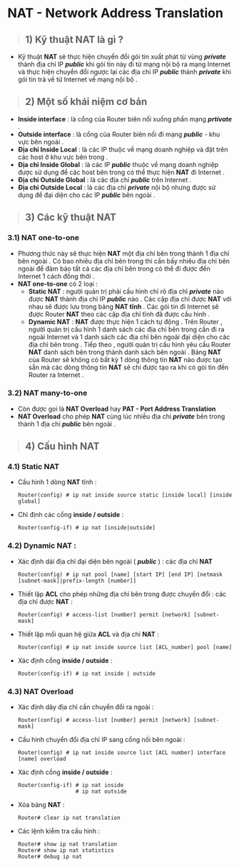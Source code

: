 # NAT - Network Address Translation
> ## **1) Kỹ thuật NAT là gì ?**
- Kỹ thuật **NAT** sẽ thực hiện chuyển đổi gói tin xuất phát từ vùng ***private*** thành địa chỉ IP ***public*** khi gói tin này đi từ mạng nội bộ ra mạng Internet và thực hiện chuyển đổi ngược lại các địa chỉ IP ***public*** thành ***private*** khi gói tin trả về từ Internet về mạng nội bộ .
> ## **2) Một số khái niệm cơ bản**
- **Inside interface** : là cổng của Router biên nối xuống phần mạng ***prtivate*** .
- **Outside interface** : là cổng của Router biên nối đi mạng ***public*** - khu vực bên ngoài .
- **Địa chỉ Inside Local** : là các IP thuộc về mạng doanh nghiệp và đặt trên các host ở khu vực bên trong .
- **Địa chỉ Inside Global** : là các IP ***public*** thuộc về mạng doanh nghiệp được sử dụng để các host bên trong có thể thực hiện **NAT** đi Internet .
- **Địa chỉ Outside Global** : là các địa chỉ ***public*** trên Internet .
- **Địa chỉ Outside Local** : là các địa chỉ ***private*** nội bộ nhưng được sử dụng để đại diện cho các IP ***public*** bên ngoài .
> ## **3) Các kỹ thuật NAT**
### **3.1) NAT one-to-one**
- Phương thức này sẽ thực hiện **NAT** một địa chỉ bên trong thành 1 địa chỉ bên ngoài . Có bao nhiêu địa chỉ bên trong thì cần bấy nhiêu địa chỉ bên ngoài để đảm bảo tất cả các địa chỉ bên trong có thể đi được đến Internet 1 cách đồng thời .
- **NAT one-to-one** có 2 loại :
    - **Static NAT** : người quản trị phải cấu hình chỉ rõ địa chỉ ***private*** nào được **NAT** thành địa chỉ IP ***public*** nào . Các cặp địa chỉ được **NAT** với nhau sẽ được lưu trong bảng **NAT tĩnh** . Các gói tin đi Internet sẽ được Router **NAT** theo các cặp địa chỉ tĩnh đã được cấu hình .
    - **Dynamic NAT** : **NAT** được thực hiện 1 cách tự động . Trên Router , người quản trị cấu hình 1 danh sách các địa chỉ bên trong cần đi ra ngoài Internet và 1 danh sách các địa chỉ bên ngoài đại diện cho các địa chỉ bên trong . Tiếp theo , người quản trị cấu hình yêu cầu Router **NAT** danh sách bên trong thành danh sách bên ngoài . Bảng **NAT** của Router sẽ không có bất kỳ 1 dòng thông tin **NAT** nào được tạo sẵn mà các dòng thông tin **NAT** sẽ chỉ được tạo ra khi có gói tin đến Router ra Internet .
### **3.2) NAT many-to-one**
- Còn được gọi là **NAT Overload** hay **PAT - Port Address Translation**
- **NAT Overload** cho phép **NAT** cùng lúc nhiều địa chỉ ***private*** bên trong thành 1 địa chỉ ***public*** bên ngoài .
> ## **4) Cấu hình NAT**
### **4.1) Static NAT**
- Cấu hình 1 dòng **NAT** tĩnh : 
    ```
    Router(config) # ip nat inside source static [inside local] [inside global]
    ```
- Chỉ định các cổng **inside / outside** :
    ```
    Router(config-if) # ip nat [inside|outside]
    ```
### **4.2) Dynamic NAT** :
- Xác định dải địa chỉ đại diện bên ngoài ( ***public*** ) : các địa chỉ **NAT**
    ```
    Router(config) # ip nat pool [name] [start IP] [end IP] [netmask [subnet-mask]|prefix-length [number]]
    ```
- Thiết lập **ACL** cho phép những địa chỉ bên trong được chuyển đổi : các địa chỉ được **NAT** :
    ```
    Router(config) # access-list [number] permit [network] [subnet-mask]
    ```
- Thiết lập mối quan hệ giữa **ACL** và địa chỉ **NAT** :
    ```
    Router(config) # ip nat inside source list [ACL_number] pool [name]
    ```
- Xác định cổng **inside / outside** :
    ```
    Router(config-if) # ip nat inside | outside
    ```
### **4.3) NAT Overload**
- Xác định dãy địa chỉ cần chuyển đổi ra ngoài :
    ```
    Router(config) # access-list [number] permit [network] [subnet-mask]
    ```
- Cấu hình chuyển đổi địa chỉ IP sang cổng nối bên ngoài :
    ```
    Router(config) # ip nat inside source list [ACL number] interface [name] overload
    ```
- Xác định cổng **inside / outside** :
    ```
    Router(config-if) # ip nat inside
                      # ip nat outside
    ```
- Xóa bảng **NAT** :
    ```
    Router# clear ip nat translation
    ```
- Các lệnh kiểm tra cấu hình :
    ```
    Router# show ip nat translation
    Router# show ip nat statistics
    Router# debug ip nat
    ```
